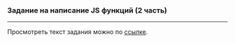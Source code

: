 ### Задание на написание JS функций (2 часть)
***

Просмотреть текст задания можно по [ссылке](https://yadi.sk/i/S2DmyRohtGUQT "Задание").